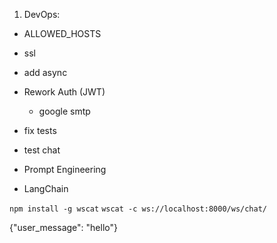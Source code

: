
1. DevOps:
 - ALLOWED_HOSTS
 - ssl 

 - add async
 - Rework Auth (JWT)
   - google smtp
 - fix tests
 - test chat 
 - Prompt Engineering
 - LangChain

```npm install -g wscat```
```wscat -c ws://localhost:8000/ws/chat/```


{"user_message": "hello"}



